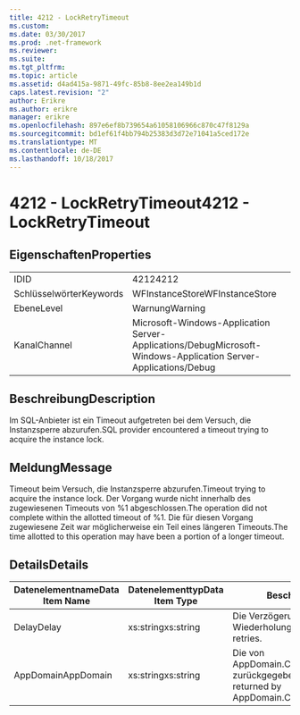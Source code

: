 ```yaml
---
title: 4212 - LockRetryTimeout
ms.custom: 
ms.date: 03/30/2017
ms.prod: .net-framework
ms.reviewer: 
ms.suite: 
ms.tgt_pltfrm: 
ms.topic: article
ms.assetid: d4ad415a-9871-49fc-85b8-8ee2ea149b1d
caps.latest.revision: "2"
author: Erikre
ms.author: erikre
manager: erikre
ms.openlocfilehash: 897e6ef8b739654a61058106966c870c47f8129a
ms.sourcegitcommit: bd1ef61f4bb794b25383d3d72e71041a5ced172e
ms.translationtype: MT
ms.contentlocale: de-DE
ms.lasthandoff: 10/18/2017
---
```

# <a name="4212---lockretrytimeout"></a><span data-ttu-id="9b176-102">4212 - LockRetryTimeout</span><span class="sxs-lookup"><span data-stu-id="9b176-102">4212 - LockRetryTimeout</span></span>
## <a name="properties"></a><span data-ttu-id="9b176-103">Eigenschaften</span><span class="sxs-lookup"><span data-stu-id="9b176-103">Properties</span></span>  
  
|||  
|-|-|  
|<span data-ttu-id="9b176-104">ID</span><span class="sxs-lookup"><span data-stu-id="9b176-104">ID</span></span>|<span data-ttu-id="9b176-105">4212</span><span class="sxs-lookup"><span data-stu-id="9b176-105">4212</span></span>|  
|<span data-ttu-id="9b176-106">Schlüsselwörter</span><span class="sxs-lookup"><span data-stu-id="9b176-106">Keywords</span></span>|<span data-ttu-id="9b176-107">WFInstanceStore</span><span class="sxs-lookup"><span data-stu-id="9b176-107">WFInstanceStore</span></span>|  
|<span data-ttu-id="9b176-108">Ebene</span><span class="sxs-lookup"><span data-stu-id="9b176-108">Level</span></span>|<span data-ttu-id="9b176-109">Warnung</span><span class="sxs-lookup"><span data-stu-id="9b176-109">Warning</span></span>|  
|<span data-ttu-id="9b176-110">Kanal</span><span class="sxs-lookup"><span data-stu-id="9b176-110">Channel</span></span>|<span data-ttu-id="9b176-111">Microsoft-Windows-Application Server-Applications/Debug</span><span class="sxs-lookup"><span data-stu-id="9b176-111">Microsoft-Windows-Application Server-Applications/Debug</span></span>|  
  
## <a name="description"></a><span data-ttu-id="9b176-112">Beschreibung</span><span class="sxs-lookup"><span data-stu-id="9b176-112">Description</span></span>  
 <span data-ttu-id="9b176-113">Im SQL-Anbieter ist ein Timeout aufgetreten bei dem Versuch, die Instanzsperre abzurufen.</span><span class="sxs-lookup"><span data-stu-id="9b176-113">SQL provider encountered a timeout trying to acquire the instance lock.</span></span>  
  
## <a name="message"></a><span data-ttu-id="9b176-114">Meldung</span><span class="sxs-lookup"><span data-stu-id="9b176-114">Message</span></span>  
 <span data-ttu-id="9b176-115">Timeout beim Versuch, die Instanzsperre abzurufen.</span><span class="sxs-lookup"><span data-stu-id="9b176-115">Timeout trying to acquire the instance lock.</span></span>  <span data-ttu-id="9b176-116">Der Vorgang wurde nicht innerhalb des zugewiesenen Timeouts von %1 abgeschlossen.</span><span class="sxs-lookup"><span data-stu-id="9b176-116">The operation did not complete within the allotted timeout of %1.</span></span> <span data-ttu-id="9b176-117">Die für diesen Vorgang zugewiesene Zeit war möglicherweise ein Teil eines längeren Timeouts.</span><span class="sxs-lookup"><span data-stu-id="9b176-117">The time allotted to this operation may have been a portion of a longer timeout.</span></span>  
  
## <a name="details"></a><span data-ttu-id="9b176-118">Details</span><span class="sxs-lookup"><span data-stu-id="9b176-118">Details</span></span>  
  
|<span data-ttu-id="9b176-119">Datenelementname</span><span class="sxs-lookup"><span data-stu-id="9b176-119">Data Item Name</span></span>|<span data-ttu-id="9b176-120">Datenelementtyp</span><span class="sxs-lookup"><span data-stu-id="9b176-120">Data Item Type</span></span>|<span data-ttu-id="9b176-121">Beschreibung</span><span class="sxs-lookup"><span data-stu-id="9b176-121">Description</span></span>|  
|--------------------|--------------------|-----------------|  
|<span data-ttu-id="9b176-122">Delay</span><span class="sxs-lookup"><span data-stu-id="9b176-122">Delay</span></span>|<span data-ttu-id="9b176-123">xs:string</span><span class="sxs-lookup"><span data-stu-id="9b176-123">xs:string</span></span>|<span data-ttu-id="9b176-124">Die Verzögerung zwischen den Wiederholungen.</span><span class="sxs-lookup"><span data-stu-id="9b176-124">The delay between retries.</span></span>|  
|<span data-ttu-id="9b176-125">AppDomain</span><span class="sxs-lookup"><span data-stu-id="9b176-125">AppDomain</span></span>|<span data-ttu-id="9b176-126">xs:string</span><span class="sxs-lookup"><span data-stu-id="9b176-126">xs:string</span></span>|<span data-ttu-id="9b176-127">Die von AppDomain.CurrentDomain.FriendlyName zurückgegebene Zeichenfolge.</span><span class="sxs-lookup"><span data-stu-id="9b176-127">The string returned by AppDomain.CurrentDomain.FriendlyName.</span></span>|
